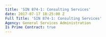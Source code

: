 ```yaml
---
title: 'SIN 874-1: Consulting Services'
date: 2017-07-17 18:25:00 Z
Full Title: 'SIN 874-1: Consulting Services'
Agency: General Services Administration
Is Prime Contract: true
---
```


